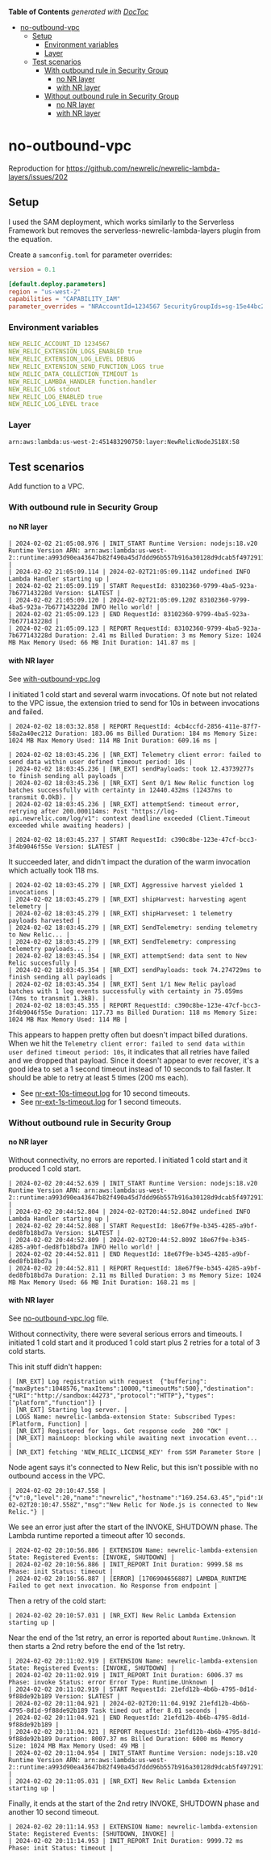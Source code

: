 <!-- START doctoc generated TOC please keep comment here to allow auto update -->
<!-- DON'T EDIT THIS SECTION, INSTEAD RE-RUN doctoc TO UPDATE -->
**Table of Contents**  *generated with [DocToc](https://github.com/thlorenz/doctoc)*

- [no-outbound-vpc](#no-outbound-vpc)
  - [Setup](#setup)
    - [Environment variables](#environment-variables)
    - [Layer](#layer)
  - [Test scenarios](#test-scenarios)
    - [With outbound rule in Security Group](#with-outbound-rule-in-security-group)
      - [no NR layer](#no-nr-layer)
      - [with NR layer](#with-nr-layer)
    - [Without outbound rule in Security Group](#without-outbound-rule-in-security-group)
      - [no NR layer](#no-nr-layer-1)
      - [with NR layer](#with-nr-layer-1)

<!-- END doctoc generated TOC please keep comment here to allow auto update -->

# no-outbound-vpc

Reproduction for https://github.com/newrelic/newrelic-lambda-layers/issues/202

## Setup

I used the SAM deployment, which works similarly to the Serverless Framework but removes the serverless-newrelic-lambda-layers plugin from the equation.

Create a `samconfig.toml` for parameter overrides:

```toml
version = 0.1

[default.deploy.parameters]
region = "us-west-2"
capabilities = "CAPABILITY_IAM"
parameter_overrides = "NRAccountId=1234567 SecurityGroupIds=sg-15e44bc2831259619 SubnetIds=subnet-ffe5fb9254e5533e9,subnet-b38b3e8d28805c14a"
```

### Environment variables

```yaml
NEW_RELIC_ACCOUNT_ID 1234567
NEW_RELIC_EXTENSION_LOGS_ENABLED true
NEW_RELIC_EXTENSION_LOG_LEVEL DEBUG
NEW_RELIC_EXTENSION_SEND_FUNCTION_LOGS true
NEW_RELIC_DATA_COLLECTION_TIMEOUT 1s
NEW_RELIC_LAMBDA_HANDLER function.handler
NEW_RELIC_LOG stdout
NEW_RELIC_LOG_ENABLED true
NEW_RELIC_LOG_LEVEL trace
```

### Layer

```sh
arn:aws:lambda:us-west-2:451483290750:layer:NewRelicNodeJS18X:58
```

## Test scenarios

Add function to a VPC.

### With outbound rule in Security Group

#### no NR layer

```log
| 2024-02-02 21:05:08.976 | INIT_START Runtime Version: nodejs:18.v20 Runtime Version ARN: arn:aws:lambda:us-west-2::runtime:a993d90ea43647b82f490a45d7ddd96b557b916a30128d9dcab5f4972911ec0f |
| 2024-02-02 21:05:09.114 | 2024-02-02T21:05:09.114Z undefined INFO Lambda Handler starting up |
| 2024-02-02 21:05:09.119 | START RequestId: 83102360-9799-4ba5-923a-7b677143228d Version: $LATEST |
| 2024-02-02 21:05:09.120 | 2024-02-02T21:05:09.120Z 83102360-9799-4ba5-923a-7b677143228d INFO Hello world! |
| 2024-02-02 21:05:09.123 | END RequestId: 83102360-9799-4ba5-923a-7b677143228d |
| 2024-02-02 21:05:09.123 | REPORT RequestId: 83102360-9799-4ba5-923a-7b677143228d Duration: 2.41 ms Billed Duration: 3 ms Memory Size: 1024 MB Max Memory Used: 66 MB Init Duration: 141.87 ms |
```

#### with NR layer

See [with-outbound-vpc.log](./log-results/with-outbound-vpc.log)

I initiated 1 cold start and several warm invocations. Of note but not related to the VPC issue, the extension tried to send for 10s in between invocations and failed.

```log
| 2024-02-02 18:03:32.858 | REPORT RequestId: 4cb4ccfd-2856-411e-87f7-58a2a40ec212 Duration: 183.06 ms Billed Duration: 184 ms Memory Size: 1024 MB Max Memory Used: 114 MB Init Duration: 609.16 ms |

| 2024-02-02 18:03:45.236 | [NR_EXT] Telemetry client error: failed to send data within user defined timeout period: 10s |
| 2024-02-02 18:03:45.236 | [NR_EXT] sendPayloads: took 12.43739277s to finish sending all payloads |
| 2024-02-02 18:03:45.236 | [NR_EXT] Sent 0/1 New Relic function log batches successfully with certainty in 12440.432ms (12437ms to transmit 0.0kB). |
| 2024-02-02 18:03:45.236 | [NR_EXT] attemptSend: timeout error, retrying after 200.000114ms: Post "https://log-api.newrelic.com/log/v1": context deadline exceeded (Client.Timeout exceeded while awaiting headers) |

| 2024-02-02 18:03:45.237 | START RequestId: c390c8be-123e-47cf-bcc3-3f4b9046f55e Version: $LATEST |
```

It succeeded later, and didn't impact the duration of the warm invocation which actually took 118 ms.

```log
| 2024-02-02 18:03:45.279 | [NR_EXT] Aggressive harvest yielded 1 invocations |
| 2024-02-02 18:03:45.279 | [NR_EXT] shipHarvest: harvesting agent telemetry |
| 2024-02-02 18:03:45.279 | [NR_EXT] shipHarveset: 1 telemetry payloads harvested |
| 2024-02-02 18:03:45.279 | [NR_EXT] SendTelemetry: sending telemetry to New Relic... |
| 2024-02-02 18:03:45.279 | [NR_EXT] SendTelemetry: compressing telemetry payloads... |
| 2024-02-02 18:03:45.354 | [NR_EXT] attemptSend: data sent to New Relic succesfully |
| 2024-02-02 18:03:45.354 | [NR_EXT] sendPayloads: took 74.274729ms to finish sending all payloads |
| 2024-02-02 18:03:45.354 | [NR_EXT] Sent 1/1 New Relic payload batches with 1 log events successfully with certainty in 75.059ms (74ms to transmit 1.3kB). |
| 2024-02-02 18:03:45.355 | REPORT RequestId: c390c8be-123e-47cf-bcc3-3f4b9046f55e Duration: 117.73 ms Billed Duration: 118 ms Memory Size: 1024 MB Max Memory Used: 114 MB |
```

This appears to happen pretty often but doesn't impact billed durations. When we hit the `Telemetry client error: failed to send data within user defined timeout period: 10s`, it indicates that all retries have failed and we dropped that payload. Since it doesn't appear to ever recover, it's a good idea to set a 1 second timeout instead of 10 seconds to fail faster. It should be able to retry at least 5 times (200 ms each).

- See [nr-ext-10s-timeout.log](./log-results/nr-ext-10s-timeout.log) for 10 second timeouts.
- See [nr-ext-1s-timeout.log](./log-results/nr-ext-1s-timeout.log) for 1 second timeouts.

### Without outbound rule in Security Group

#### no NR layer

Without connectivity, no errors are reported. I initiated 1 cold start and it produced 1 cold start.

```log
| 2024-02-02 20:44:52.639 | INIT_START Runtime Version: nodejs:18.v20 Runtime Version ARN: arn:aws:lambda:us-west-2::runtime:a993d90ea43647b82f490a45d7ddd96b557b916a30128d9dcab5f4972911ec0f |
| 2024-02-02 20:44:52.804 | 2024-02-02T20:44:52.804Z undefined INFO Lambda Handler starting up |
| 2024-02-02 20:44:52.808 | START RequestId: 18e67f9e-b345-4285-a9bf-ded8fb18bd7a Version: $LATEST |
| 2024-02-02 20:44:52.809 | 2024-02-02T20:44:52.809Z 18e67f9e-b345-4285-a9bf-ded8fb18bd7a INFO Hello world! |
| 2024-02-02 20:44:52.811 | END RequestId: 18e67f9e-b345-4285-a9bf-ded8fb18bd7a |
| 2024-02-02 20:44:52.811 | REPORT RequestId: 18e67f9e-b345-4285-a9bf-ded8fb18bd7a Duration: 2.11 ms Billed Duration: 3 ms Memory Size: 1024 MB Max Memory Used: 66 MB Init Duration: 168.21 ms |
```

#### with NR layer

See [no-outbound-vpc.log](./log-results/no-outbound-vpc.log) file.

Without connectivity, there were several serious errors and timeouts. I initiated 1 cold start and it produced 1 cold start plus 2 retries for a total of 3 cold starts.

This init stuff didn't happen:

```log
| [NR_EXT] Log registration with request  {"buffering":{"maxBytes":1048576,"maxItems":10000,"timeoutMs":500},"destination":{"URI":"http://sandbox:44273","protocol":"HTTP"},"types":["platform","function"]} |
| [NR_EXT] Starting log server. |
| LOGS Name: newrelic-lambda-extension State: Subscribed Types: [Platform, Function] |
| [NR_EXT] Registered for logs. Got response code  200 "OK" |
| [NR_EXT] mainLoop: blocking while awaiting next invocation event... |
| [NR_EXT] fetching 'NEW_RELIC_LICENSE_KEY' from SSM Parameter Store |
```

Node agent says it's connected to New Relic, but this isn't possible with no outbound access in the VPC.

```log
| 2024-02-02 20:10:47.558 | {"v":0,"level":20,"name":"newrelic","hostname":"169.254.63.45","pid":16,"time":"2024-02-02T20:10:47.558Z","msg":"New Relic for Node.js is connected to New Relic."} |
```

We see an error just after the start of the INVOKE, SHUTDOWN phase. The Lambda runtime reported a timeout after 10 seconds.

```log
| 2024-02-02 20:10:56.886 | EXTENSION Name: newrelic-lambda-extension State: Registered Events: [INVOKE, SHUTDOWN] |
| 2024-02-02 20:10:56.886 | INIT_REPORT Init Duration: 9999.58 ms Phase: init Status: timeout |
| 2024-02-02 20:10:56.887 | [ERROR] [1706904656887] LAMBDA_RUNTIME Failed to get next invocation. No Response from endpoint |
```

Then a retry of the cold start:

```log
| 2024-02-02 20:10:57.031 | [NR_EXT] New Relic Lambda Extension starting up |
```

Near the end of the 1st retry, an error is reported about `Runtime.Unknown`. It then starts a 2nd retry before the end of the 1st retry.

```log
| 2024-02-02 20:11:02.919 | EXTENSION Name: newrelic-lambda-extension State: Registered Events: [INVOKE, SHUTDOWN] |
| 2024-02-02 20:11:02.919 | INIT_REPORT Init Duration: 6006.37 ms Phase: invoke Status: error Error Type: Runtime.Unknown |
| 2024-02-02 20:11:02.919 | START RequestId: 21efd12b-4b6b-4795-8d1d-9f88de92b189 Version: $LATEST |
| 2024-02-02 20:11:04.921 | 2024-02-02T20:11:04.919Z 21efd12b-4b6b-4795-8d1d-9f88de92b189 Task timed out after 8.01 seconds |
| 2024-02-02 20:11:04.921 | END RequestId: 21efd12b-4b6b-4795-8d1d-9f88de92b189 |
| 2024-02-02 20:11:04.921 | REPORT RequestId: 21efd12b-4b6b-4795-8d1d-9f88de92b189 Duration: 8007.37 ms Billed Duration: 6000 ms Memory Size: 1024 MB Max Memory Used: 49 MB |
| 2024-02-02 20:11:04.954 | INIT_START Runtime Version: nodejs:18.v20 Runtime Version ARN: arn:aws:lambda:us-west-2::runtime:a993d90ea43647b82f490a45d7ddd96b557b916a30128d9dcab5f4972911ec0f |
| 2024-02-02 20:11:05.031 | [NR_EXT] New Relic Lambda Extension starting up |
```

Finally, it ends at the start of the 2nd retry INVOKE, SHUTDOWN phase and another 10 second timeout.

```log
| 2024-02-02 20:11:14.953 | EXTENSION Name: newrelic-lambda-extension State: Registered Events: [SHUTDOWN, INVOKE] |
| 2024-02-02 20:11:14.953 | INIT_REPORT Init Duration: 9999.72 ms Phase: init Status: timeout |
```

